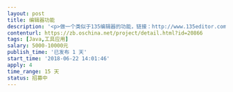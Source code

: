 ```yaml
---                
layout: post       
title: 编辑器功能           
description: '<p>做一个类似于135编辑器的功能，链接：http://www.135editor.com/</p>'     
contenturl: https://zb.oschina.net/project/detail.html?id=20866      
tags: [Java,工具应用]            
salary: 5000-10000元          
publish_time: '已发布 1 天'         
start_time: '2018-06-22 14:01:46'           
apply: 4                   
time_range: 15 天              
status: 招募中                  
---                 
```

